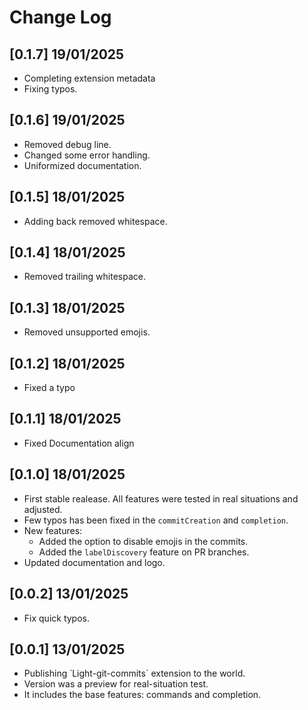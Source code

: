 # Change Log

## [0.1.7] 19/01/2025

- Completing extension metadata
- Fixing typos.

## [0.1.6] 19/01/2025

- Removed debug line.
- Changed some error handling.
- Uniformized documentation.

## [0.1.5] 18/01/2025

- Adding back removed whitespace.

## [0.1.4] 18/01/2025

- Removed trailing whitespace.

## [0.1.3] 18/01/2025

- Removed unsupported emojis.

## [0.1.2] 18/01/2025

- Fixed a typo

## [0.1.1] 18/01/2025

- Fixed Documentation align

## [0.1.0] 18/01/2025

- First stable realease. All features were tested in real situations and adjusted.
- Few typos has been fixed in the `commitCreation` and `completion`.
- New features:
  - Added the option to disable emojis in the commits.
  - Added the `labelDiscovery` feature on PR branches.
- Updated documentation and logo.

## [0.0.2] 13/01/2025

- Fix quick typos.

## [0.0.1] 13/01/2025

- Publishing ̀ Light-git-commits` extension to the world.
- Version was a preview for real-situation test.
- It includes the base features: commands and completion.
